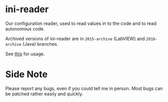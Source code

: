 # ini-reader

Our configuration reader, used to read values in to the code and to read autonomous code.

Archived versions of ini-reader are in `2015-archive` (LabVIEW) and `2016-archive` (Java) branches.

See [this](https://github.com/first-team-1699/ini-reader/wiki) for usage.

# Side Note

Please report any bugs, even if you could tell me in person. Most bugs can be patched rather easily and quickly.
